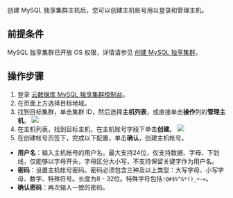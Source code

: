 创建 MySQL 独享集群主机后，您可以创建主机帐号用以登录和管理主机。

## 前提条件
MySQL 独享集群已开放 OS 权限，详情请参见 [创建 MySQL 独享集群](https://cloud.tencent.com/document/product/1322/76526)。

## 操作步骤
1. 登录 [云数据库 MySQL 独享集群控制台](https://console.cloud.tencent.com/dbdcp)。
2. 在页面上方选择目标地域。
3. 找到目标集群，单击集群 ID，然后选择**主机列表**，或直接单击**操作**列的**管理主机**。
![](https://qcloudimg.tencent-cloud.cn/raw/eb7418889e5eee2e81f0e1bcecdd05da.png)
4. 在主机列表，找到目标主机，在主机账号字段下单击**创建**。
![](https://qcloudimg.tencent-cloud.cn/raw/d7d7c37a95681a35fd79007d86376ee5.png)
5. 在创建帐号页签下，完成以下配置，单击**确认**，创建主机帐号。
 - **用户名**：输入主机帐号的用户名。最大支持24位，仅支持数据、字母、下划线，仅能够以字母开头，字母区分大小写，不支持保留关键字作为用户名。
 - **密码**：设置主机帐号密码。密码必须包含三种及以上类型：大写字母、小写字母、数字、特殊符号。长度为8 - 32位。特殊字符包括`!@#$%^&*()_+-=`。
 - **确认密码**：再次输入一致的密码。
